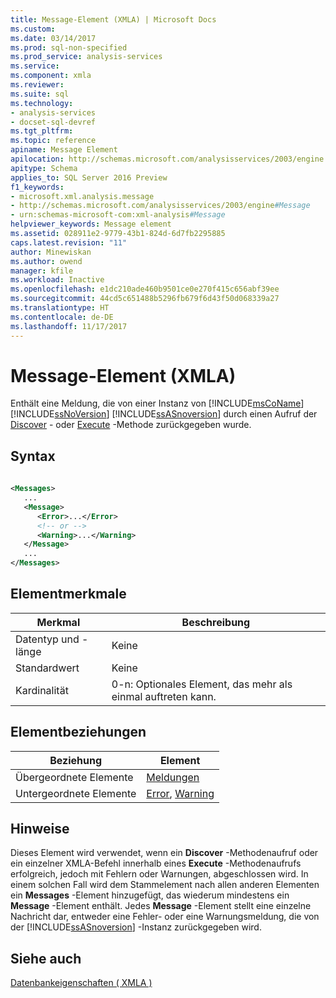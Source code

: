 ```yaml
---
title: Message-Element (XMLA) | Microsoft Docs
ms.custom: 
ms.date: 03/14/2017
ms.prod: sql-non-specified
ms.prod_service: analysis-services
ms.service: 
ms.component: xmla
ms.reviewer: 
ms.suite: sql
ms.technology:
- analysis-services
- docset-sql-devref
ms.tgt_pltfrm: 
ms.topic: reference
apiname: Message Element
apilocation: http://schemas.microsoft.com/analysisservices/2003/engine
apitype: Schema
applies_to: SQL Server 2016 Preview
f1_keywords:
- microsoft.xml.analysis.message
- http://schemas.microsoft.com/analysisservices/2003/engine#Message
- urn:schemas-microsoft-com:xml-analysis#Message
helpviewer_keywords: Message element
ms.assetid: 028911e2-9779-43b1-824d-6d7fb2295885
caps.latest.revision: "11"
author: Minewiskan
ms.author: owend
manager: kfile
ms.workload: Inactive
ms.openlocfilehash: e1dc210ade460b9501ce0e270f415c656abf39ee
ms.sourcegitcommit: 44cd5c651488b5296fb679f6d43f50d068339a27
ms.translationtype: HT
ms.contentlocale: de-DE
ms.lasthandoff: 11/17/2017
---
```

# <a name="message-element-xmla"></a>Message-Element (XMLA)
  Enthält eine Meldung, die von einer Instanz von [!INCLUDE[msCoName](../../../includes/msconame-md.md)] [!INCLUDE[ssNoVersion](../../../includes/ssnoversion-md.md)] [!INCLUDE[ssASnoversion](../../../includes/ssasnoversion-md.md)] durch einen Aufruf der [Discover](../../../analysis-services/xmla/xml-elements-methods-discover.md) - oder [Execute](../../../analysis-services/xmla/xml-elements-methods-execute.md) -Methode zurückgegeben wurde.  
  
## <a name="syntax"></a>Syntax  
  
```xml  
  
<Messages>  
   ...  
   <Message>  
      <Error>...</Error>  
      <!-- or -->  
      <Warning>...</Warning>  
   </Message>  
   ...  
</Messages>  
```  
  
## <a name="element-characteristics"></a>Elementmerkmale  
  
|Merkmal|Beschreibung|  
|--------------------|-----------------|  
|Datentyp und -länge|Keine|  
|Standardwert|Keine|  
|Kardinalität|0-n: Optionales Element, das mehr als einmal auftreten kann.|  
  
## <a name="element-relationships"></a>Elementbeziehungen  
  
|Beziehung|Element|  
|------------------|-------------|  
|Übergeordnete Elemente|[Meldungen](../../../analysis-services/xmla/xml-elements-properties/messages-element-xmla.md)|  
|Untergeordnete Elemente|[Error](../../../analysis-services/xmla/xml-elements-properties/error-element-xmla.md), [Warning](../../../analysis-services/xmla/xml-elements-properties/warning-element-xmla.md)|  
  
## <a name="remarks"></a>Hinweise  
 Dieses Element wird verwendet, wenn ein **Discover** -Methodenaufruf oder ein einzelner XMLA-Befehl innerhalb eines **Execute** -Methodenaufrufs erfolgreich, jedoch mit Fehlern oder Warnungen, abgeschlossen wird. In einem solchen Fall wird dem Stammelement nach allen anderen Elementen ein **Messages** -Element hinzugefügt, das wiederum mindestens ein **Message** -Element enthält. Jedes **Message** -Element stellt eine einzelne Nachricht dar, entweder eine Fehler- oder eine Warnungsmeldung, die von der [!INCLUDE[ssASnoversion](../../../includes/ssasnoversion-md.md)] -Instanz zurückgegeben wird.  
  
## <a name="see-also"></a>Siehe auch  
 [Datenbankeigenschaften &#40; XMLA &#41;](../../../analysis-services/xmla/xml-elements-properties/xml-elements-properties.md)  
  
  
